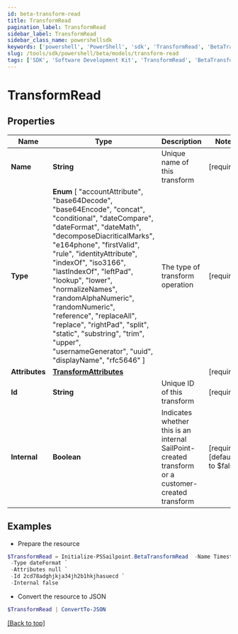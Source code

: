 ```yaml
---
id: beta-transform-read
title: TransformRead
pagination_label: TransformRead
sidebar_label: TransformRead
sidebar_class_name: powershellsdk
keywords: ['powershell', 'PowerShell', 'sdk', 'TransformRead', 'BetaTransformRead'] 
slug: /tools/sdk/powershell/beta/models/transform-read
tags: ['SDK', 'Software Development Kit', 'TransformRead', 'BetaTransformRead']
---
```



# TransformRead

## Properties

Name | Type | Description | Notes
------------ | ------------- | ------------- | -------------
**Name** | **String** | Unique name of this transform | [required]
**Type** |  **Enum** [  "accountAttribute",    "base64Decode",    "base64Encode",    "concat",    "conditional",    "dateCompare",    "dateFormat",    "dateMath",    "decomposeDiacriticalMarks",    "e164phone",    "firstValid",    "rule",    "identityAttribute",    "indexOf",    "iso3166",    "lastIndexOf",    "leftPad",    "lookup",    "lower",    "normalizeNames",    "randomAlphaNumeric",    "randomNumeric",    "reference",    "replaceAll",    "replace",    "rightPad",    "split",    "static",    "substring",    "trim",    "upper",    "usernameGenerator",    "uuid",    "displayName",    "rfc5646" ] | The type of transform operation | [required]
**Attributes** | [**TransformAttributes**](transform-attributes) |  | [required]
**Id** | **String** | Unique ID of this transform | [required]
**Internal** | **Boolean** | Indicates whether this is an internal SailPoint-created transform or a customer-created transform | [required][default to $false]

## Examples

- Prepare the resource
```powershell
$TransformRead = Initialize-PSSailpoint.BetaTransformRead  -Name Timestamp To Date `
 -Type dateFormat `
 -Attributes null `
 -Id 2cd78adghjkja34jh2b1hkjhasuecd `
 -Internal false
```

- Convert the resource to JSON
```powershell
$TransformRead | ConvertTo-JSON
```


[[Back to top]](#) 

